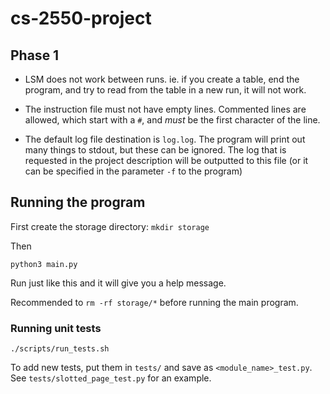 # cs-2550-project
## Phase 1

- LSM does not work between runs. ie. if you create a table, end the program,
and try to read from the table in a new run, it will not work.

- The instruction file must not have empty lines. Commented lines are allowed,
which start with a `#`, and *must* be the first character of the line.

- The default log file destination is `log.log`. The program will print out
many things to stdout, but these can be ignored. The log that is requested
in the project description will be outputted to this file (or it can be
specified in the parameter `-f` to the program)

## Running the program

First create the storage directory: `mkdir storage`

Then

`python3 main.py`

Run just like this and it will give you a help message.

Recommended to `rm -rf storage/*` before running the main program.

### Running unit tests

`./scripts/run_tests.sh`

To add new tests, put them in `tests/` and save as `<module_name>_test.py`.
See `tests/slotted_page_test.py` for an example.
